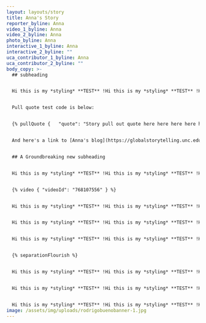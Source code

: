 ```yaml
---
layout: layouts/story
title: Anna's Story
reporter_byline: Anna
video_1_byline: Anna
video_2_byline: Anna
photo_byline: Anna
interactive_1_byline: Anna
interactive_2_byline: ""
uca_contributor_1_byline: Anna
uca_contributor_2_byline: ""
body_copy: >-
  ## subheading


  Hi this is my *styling* **TEST** !Hi this is my *styling* **TEST** !Hi this is my *styling* **TEST** !Hi this is my *styling* **TEST** !Hi this is my *styling* **TEST** !Hi this is my *styling* **TEST** !Hi this is my *styling* **TEST** !Hi this is my *styling* **TEST** !Hi this is my *styling* **TEST** !Hi this is my *styling* **TEST** !Hi this is my *styling* **TEST** !


  Pull quote test code is below: 


  {% pullQuote {   "quote": "Story pull out quote here here here here here here here here here here here.",   "attribution": "Jennifer Laurence",   "role": "Actor at Actor Job for Figma Purposes" } %}


  And here's a link to [Anna's blog](https://globalstorytelling.unc.edu/cutaway/terminal-to-terminal/).


  ## A Groundbreaking new subheading


  Hi this is my *styling* **TEST** !Hi this is my *styling* **TEST** !Hi this is my *styling* **TEST** !Hi this is my *styling* **TEST** !Hi this is my *styling* **TEST** !Hi this is my *styling* **TEST** !Hi this is my *styling* **TEST** !Hi this is my *styling* **TEST** !Hi this is my *styling* **TEST** !Hi this is my *styling* **TEST** !Hi this is my *styling* **TEST** !


  {% video { "videoId": "768107556" } %}


  Hi this is my *styling* **TEST** !Hi this is my *styling* **TEST** !Hi this is my *styling* **TEST** !Hi this is my *styling* **TEST** !Hi this is my *styling* **TEST** !Hi this is my *styling* **TEST** !Hi this is my *styling* **TEST** !Hi this is my *styling* **TEST** !Hi this is my *styling* **TEST** !Hi this is my *styling* **TEST** !Hi this is my *styling* **TEST** !


  Hi this is my *styling* **TEST** !Hi this is my *styling* **TEST** !Hi this is my *styling* **TEST** !Hi this is my *styling* **TEST** !Hi this is my *styling* **TEST** !Hi this is my *styling* **TEST** !Hi this is my *styling* **TEST** !Hi this is my *styling* **TEST** !Hi this is my *styling* **TEST** !Hi this is my *styling* **TEST** !Hi this is my *styling* **TEST** !


  Hi this is my *styling* **TEST** !Hi this is my *styling* **TEST** !Hi this is my *styling* **TEST** !Hi this is my *styling* **TEST** !Hi this is my *styling* **TEST** !Hi this is my *styling* **TEST** !Hi this is my *styling* **TEST** !Hi this is my *styling* **TEST** !Hi this is my *styling* **TEST** !Hi this is my *styling* **TEST** !Hi this is my *styling* **TEST** !


  {% separationFlourish %}


  Hi this is my *styling* **TEST** !Hi this is my *styling* **TEST** !Hi this is my *styling* **TEST** !Hi this is my *styling* **TEST** !Hi this is my *styling* **TEST** !Hi this is my *styling* **TEST** !Hi this is my *styling* **TEST** !Hi this is my *styling* **TEST** !Hi this is my *styling* **TEST** !Hi this is my *styling* **TEST** !Hi this is my *styling* **TEST** !


  Hi this is my *styling* **TEST** !Hi this is my *styling* **TEST** !Hi this is my *styling* **TEST** !Hi this is my *styling* **TEST** !Hi this is my *styling* **TEST** !Hi this is my *styling* **TEST** !Hi this is my *styling* **TEST** !Hi this is my *styling* **TEST** !Hi this is my *styling* **TEST** !Hi this is my *styling* **TEST** !Hi this is my *styling* **TEST** !


  Hi this is my *styling* **TEST** !Hi this is my *styling* **TEST** !Hi this is my *styling* **TEST** !Hi this is my *styling* **TEST** !Hi this is my *styling* **TEST** !Hi this is my *styling* **TEST** !Hi this is my *styling* **TEST** !Hi this is my *styling* **TEST** !Hi this is my *styling* **TEST** !Hi this is my *styling* **TEST** !Hi this is my *styling* **TEST** !
image: /assets/img/uploads/rodrigobuenobanner-1.jpg
---
```

